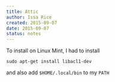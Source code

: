 ```yaml
---
title: Attic
author: Issa Rice
created: 2015-09-07
date: 2015-09-07
status: notes
---
```


To install on Linux Mint, I had to install

```
sudo apt-get install libacl1-dev
```

and also add `$HOME/.local/bin` to my `PATH`
